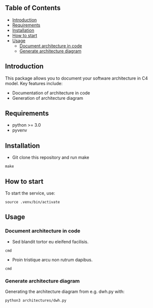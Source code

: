<!-- TABLE OF CONTENTS -->
## Table of Contents

- [Introduction](#introduction)
- [Requirements](#requirements)
- [Installation](#installation)
- [How to start](#how-to-start)
- [Usage](#usage)
  * [Document architecture in code](#document-architecture-in-code)
  * [Generate architecture diagram](#generate-architecture-diagram)



<!-- INTRODUCTION -->
## Introduction

This package allows you to document your software architecture in C4 model. Key features include:

- Documentation of architecture in code
- Generation of architecture diagram

<!-- REQUIREMENTS -->
## Requirements

- python >= 3.0
- pyvenv

<!-- INSTALLATION -->
## Installation


* Git clone this repository and run make

```
make
```

<!-- HOW TO START -->
## How to start

To start the service, use:

```
source .venv/bin/activate
```


<!-- USAGE EXAMPLES -->
## Usage

### Document architecture in code

* Sed blandit tortor eu eleifend facilisis.

```
cmd
```

* Proin tristique arcu non rutrum dapibus.

```
cmd
```


### Generate architecture diagram

Generating the architecture diagram from e.g. dwh.py with:

```
python3 architectures/dwh.py
```





